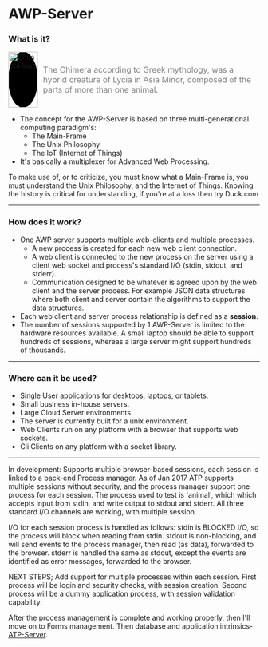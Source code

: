 
# AWP-Server
### What is it?
<div style="display:flex; border-width:20px;border-color:red;">
  <div style="width:%;background-color:black; border-radius : 49%;">
    <img  src="http://www.cloud3000.com/img/chimera.png" alt="Chimera logo" style="width : 100%;">
  </div>
  <div>
    <p style="color:grey;font-size:16px;padding:10px">
      The Chimera according to Greek mythology, was a hybrid creature of Lycia in Asia Minor, composed of the parts of more than one animal.
    </P>
  </div>
</div>


  
- The concept for the AWP-Server is based on three multi-generational computing paradigm's:
  - The Main-Frame
  - The Unix Philosophy
  - The IoT (Internet of Things)
- It's basically a multiplexer for Advanced Web Processing.
  
To make use of, or to criticize, you must know what a Main-Frame is, you must understand the Unix Philosophy, and the Internet of Things. Knowing the history is critical for understanding, if you're at a loss then try Duck.com

---
### How does it work?
- One AWP server supports multiple web-clients and multiple processes.
  - A new process is created for each new web client connection.
  + A web client is connected to the new process on the server using a client web socket and process's standard I/O (stdin, stdout, and stderr).
  + Communication designed to be whatever is agreed upon by the web client and the server process. For example JSON data structures where both client and server contain the algorithms to support the data structures.
- Each web client and server process relationship is defined as a **session**.
- The number of sessions supported by 1 AWP-Server is limited to the hardware resources available. A small laptop should be able to support hundreds of sessions, whereas a large server might support hundreds of thousands.

---
### Where can it be used?
- Single User applications for desktops, laptops, or tablets.
- Small business in-house servers.
- Large Cloud Server environments.
- The server is currently built for a unix environment.
- Web Clients run on any platform with a browser that supports web sockets.
- Cli Clients on any platform with a socket library.
  
---

  


In development: Supports multiple browser-based sessions, each session is linked to a back-end Process manager.
As of Jan 2017 ATP supports multiple sessions without security, and the process manager support one process for each session.
The process used to test is 'animal', which which accepts input from stdin, and write output to stdout and stderr.
All three standard I/O channels are working, with multiple session.

I/O for each session process is handled as follows:
  stdin is BLOCKED I/O, so the process will block when reading from stdin.
  stdout is non-blocking, and will send events to the process manager, then read (as data),  forwarded to the browser.
  stderr is handled the same as stdout, except the events are identified as error messages, forwarded to the browser.

NEXT STEPS;
Add support for multiple processes within each session.
First process will be login and security checks, with session creation.
Second process will be a dummy application process, with session validation capability.

After the process management is complete and working properly, then I'll move on to Forms management.
Then database and application intrinsics- [ATP-Server](#atp-server).

